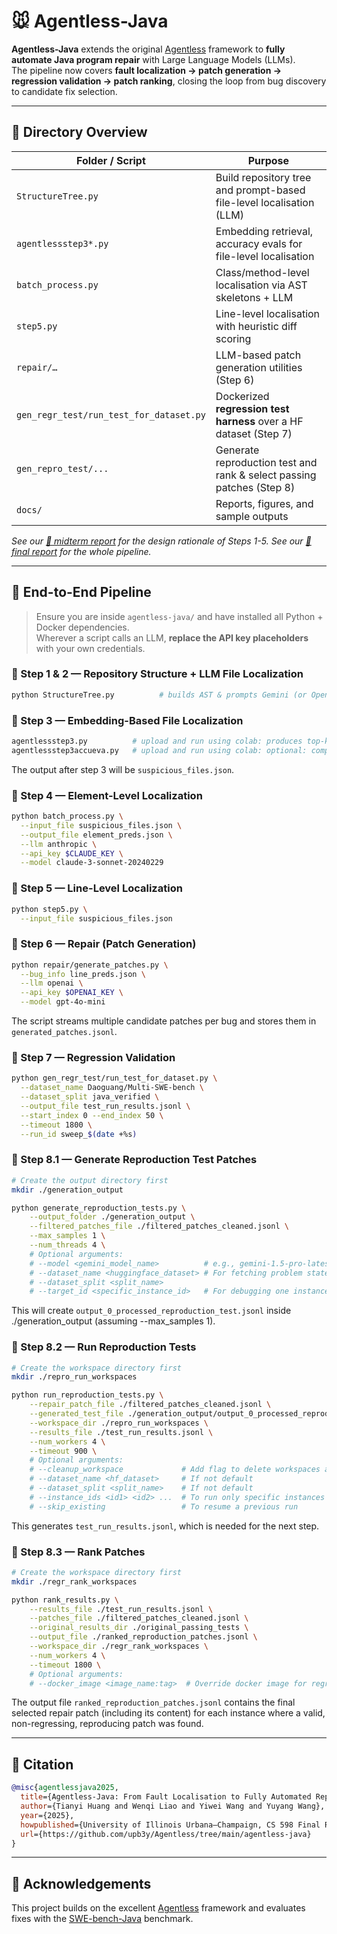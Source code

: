 # 🐭 Agentless-Java

**Agentless-Java** extends the original [Agentless](https://github.com/OpenAutoCoder/Agentless) framework to **fully automate Java program repair** with Large Language Models (LLMs).  
The pipeline now covers **fault localization → patch generation → regression validation → patch ranking**, closing the loop from bug discovery to candidate fix selection.

---

## 📁 Directory Overview

| Folder / Script | Purpose |
|-----------------|---------|
| `StructureTree.py` | Build repository tree and prompt-based file-level localisation (LLM) |
| `agentlessstep3*.py` | Embedding retrieval, accuracy evals for file-level localisation |
| `batch_process.py` | Class/​method-level localisation via AST skeletons + LLM |
| `step5.py` | Line-level localisation with heuristic diff scoring |
| `repair/…` | LLM-based patch generation utilities (Step 6) |
| `gen_regr_test/run_test_for_dataset.py` | Dockerized **regression test harness** over a HF dataset (Step 7) |
| `gen_repro_test/...` | Generate reproduction test and rank & select passing patches (Step 8) |
| `docs/` | Reports, figures, and sample outputs |

*See our [📄 midterm report](agentless-java/Agentless-Java_MidtermReport.pdf) for the design rationale of Steps 1-5.*
*See our [📄 final report](agentless-java/Agentless-Java_FinalReport.pdf) for the whole pipeline.*

---

## 🚀 End-to-End Pipeline

> Ensure you are inside `agentless-java/` and have installed all Python + Docker dependencies.  
> Wherever a script calls an LLM, **replace the API key placeholders** with your own credentials.

### 🔹 Step 1 & 2 — Repository Structure + LLM File Localization
```bash
python StructureTree.py          # builds AST & prompts Gemini (or OpenAI)
````

### 🔹 Step 3 — Embedding-Based File Localization

```bash
agentlessstep3.py          # upload and run using colab: produces top-k suspicious files
agentlessstep3accueva.py   # upload and run using colab: optional: compute accuracy against GT
```
The output after step 3 will be `suspicious_files.json`.

### 🔹 Step 4 — Element-Level Localization

```bash
python batch_process.py \
  --input_file suspicious_files.json \
  --output_file element_preds.json \
  --llm anthropic \
  --api_key $CLAUDE_KEY \
  --model claude-3-sonnet-20240229
```

### 🔹 Step 5 — Line-Level Localization

```bash
python step5.py \
  --input_file suspicious_files.json

```

### 🔹 Step 6 — **Repair (Patch Generation)**

```bash
python repair/generate_patches.py \
  --bug_info line_preds.json \
  --llm openai \
  --api_key $OPENAI_KEY \
  --model gpt-4o-mini
```

The script streams multiple candidate patches per bug and stores them in
`generated_patches.jsonl`.

### 🔹 Step 7 — **Regression Validation**

```bash
python gen_regr_test/run_test_for_dataset.py \
  --dataset_name Daoguang/Multi-SWE-bench \
  --dataset_split java_verified \
  --output_file test_run_results.jsonl \
  --start_index 0 --end_index 50 \
  --timeout 1800 \
  --run_id sweep_$(date +%s)
```

### 🔹 Step 8.1 — **Generate Reproduction Test Patches**

```bash
# Create the output directory first
mkdir ./generation_output

python generate_reproduction_tests.py \
    --output_folder ./generation_output \
    --filtered_patches_file ./filtered_patches_cleaned.jsonl \
    --max_samples 1 \
    --num_threads 4 \
    # Optional arguments:
    # --model <gemini_model_name>          # e.g., gemini-1.5-pro-latest
    # --dataset_name <huggingface_dataset> # For fetching problem statements
    # --dataset_split <split_name>
    # --target_id <specific_instance_id>   # For debugging one instance
```
This will create `output_0_processed_reproduction_test.jsonl` inside ./generation_output (assuming --max_samples 1).

### 🔹 Step 8.2 — **Run Reproduction Tests**

```bash
# Create the workspace directory first
mkdir ./repro_run_workspaces

python run_reproduction_tests.py \
    --repair_patch_file ./filtered_patches_cleaned.jsonl \
    --generated_test_file ./generation_output/output_0_processed_reproduction_test.jsonl \
    --workspace_dir ./repro_run_workspaces \
    --results_file ./test_run_results.jsonl \
    --num_workers 4 \
    --timeout 900 \
    # Optional arguments:
    # --cleanup_workspace             # Add flag to delete workspaces after runs
    # --dataset_name <hf_dataset>     # If not default
    # --dataset_split <split_name>    # If not default
    # --instance_ids <id1> <id2> ...  # To run only specific instances
    # --skip_existing                 # To resume a previous run
```
This generates `test_run_results.jsonl`, which is needed for the next step.

### 🔹 Step 8.3 — **Rank Patches**

```bash
# Create the workspace directory first
mkdir ./regr_rank_workspaces

python rank_results.py \
    --results_file ./test_run_results.jsonl \
    --patches_file ./filtered_patches_cleaned.jsonl \
    --original_results_dir ./original_passing_tests \
    --output_file ./ranked_reproduction_patches.jsonl \
    --workspace_dir ./regr_rank_workspaces \
    --num_workers 4 \
    --timeout 1800 \
    # Optional arguments:
    # --docker_image <image_name:tag>  # Override docker image for regression tests
```
The output file `ranked_reproduction_patches.jsonl` contains the final selected repair patch (including its content) for each instance where a valid, non-regressing, reproducing patch was found.



---

## 📝 Citation

```bibtex
@misc{agentlessjava2025,
  title={Agentless-Java: From Fault Localisation to Fully Automated Repair in the Java Ecosystem},
  author={Tianyi Huang and Wenqi Liao and Yiwei Wang and Yuyang Wang},
  year={2025},
  howpublished={University of Illinois Urbana–Champaign, CS 598 Final Report},
  url={https://github.com/upb3y/Agentless/tree/main/agentless-java}
}
```

---

## 🙌 Acknowledgements

This project builds on the excellent [Agentless](https://github.com/OpenAutoCoder/Agentless) framework and evaluates fixes with the
[SWE-bench-Java](https://arxiv.org/abs/2408.14354) benchmark.
